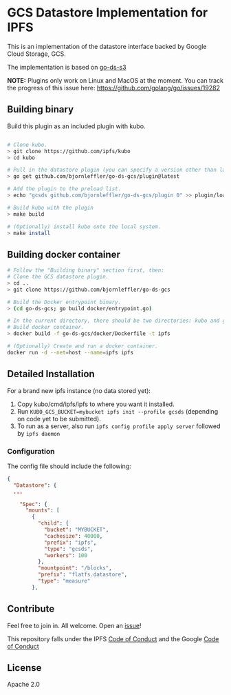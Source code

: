 # GCS Datastore Implementation for IPFS

This is an implementation of the datastore interface backed by Google Cloud Storage, GCS.

The implementation is based on [go-ds-s3](https://github.com/ipfs/go-ds-s3)

**NOTE:** Plugins only work on Linux and MacOS at the moment. You can track the progress of this issue here: https://github.com/golang/go/issues/19282

## Building binary
Build this plugin as an included plugin with kubo.

```bash

# Clone kubo.
> git clone https://github.com/ipfs/kubo
> cd kubo

# Pull in the datastore plugin (you can specify a version other than latest if you'd like).
> go get github.com/bjornleffler/go-ds-gcs/plugin@latest

# Add the plugin to the preload list.
> echo "gcsds github.com/bjornleffler/go-ds-gcs/plugin 0" >> plugin/loader/preload_list

# Build kubo with the plugin
> make build

# (Optionally) install kubo onto the local system.
> make install
```

## Building docker container

```bash
# Follow the "Building binary" section first, then:
# Clone the GCS datastore plugin.
> cd ..
> git clone https://github.com/bjornleffler/go-ds-gcs

# Build the Docker entrypoint binary.
> (cd go-ds-gcs; go build docker/entrypoint.go)

# In the current directory, there should be two directories: kubo and go-ds-gcs
# Build docker container.
> docker build -f go-ds-gcs/docker/Dockerfile -t ipfs

# (Optionally) Create and run a docker container.
docker run -d --net=host --name=ipfs ipfs
```

## Detailed Installation

For a brand new ipfs instance (no data stored yet):

1. Copy kubo/cmd/ipfs/ipfs to where you want it installed.
2. Run `KUBO_GCS_BUCKET=mybucket ipfs init --profile gcsds` (depending on code yet to be submitted).
3. To run as a server, also run `ipfs config profile apply server` followed by `ipfs daemon`

### Configuration

The config file should include the following:
```json
{
  "Datastore": {
  ...

    "Spec": {
      "mounts": [
        {
          "child": {
            "bucket": "MYBUCKET",
            "cachesize": 40000,
            "prefix": "ipfs",
            "type": "gcsds",
            "workers": 100
          },
          "mountpoint": "/blocks",
          "prefix": "flatfs.datastore",
          "type": "measure"
        },
```

## Contribute

Feel free to join in. All welcome. Open an [issue](https://github.com/bjornleffler/go-ds-gcs/issues/new/choose)!

This repository falls under the IPFS [Code of Conduct](https://github.com/ipfs/community/blob/master/code-of-conduct.md) and the Google [Code of Conduct](https://github.com/bjornleffler/go-ds-gcs/blob/master/docs/code-of-conduct.md)

## License

Apache 2.0

